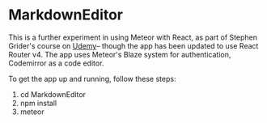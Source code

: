 # MarkdownEditor

This is a further experiment in using Meteor with React, as part of Stephen Grider's course on [Udemy](https://www.udemy.com/meteor-react-tutorial)– though the app has been updated to use React Router v4. The app uses Meteor's Blaze system for authentication, Codemirror as a code editor.

To get the app up and running, follow these steps:

1) cd MarkdownEditor
2) npm install
3) meteor